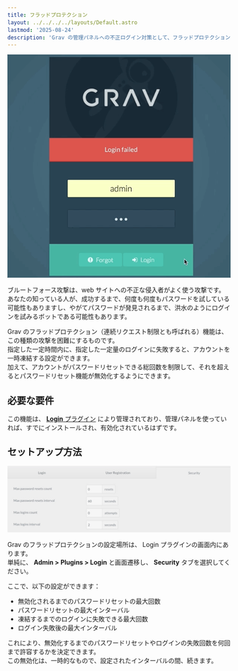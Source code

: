 ```yaml
---
title: フラッドプロテクション
layout: ../../../../layouts/Default.astro
lastmod: '2025-08-24'
description: 'Grav の管理パネルへの不正ログイン対策として、フラッドプロテクションによる方法を解説します。'
---
```


![](login.gif)

ブルートフォース攻撃は、web サイトへの不正な侵入者がよく使う攻撃です。  
あなたの知っている人が、成功するまで、何度も何度もパスワードを試している可能性もありますし、やがてパスワードが発見されるまで、洪水のようにログインを試みるボットである可能性もあります。

Grav のフラッドプロテクション（連続リクエスト制限とも呼ばれる）機能は、この種類の攻撃を困難にするものです。  
指定した一定時間内に、指定した一定量のログインに失敗すると、アカウントを一時凍結する設定ができます。  
加えて、アカウントがパスワードリセットできる総回数を制限して、それを超えるとパスワードリセット機能が無効化するようにできます。

<h2 id="what-you-ll-need">必要な要件</h2>

この機能は、 [**Login** プラグイン](https://github.com/getgrav/grav-plugin-login) により管理されており、管理パネルを使っていれば、すでにインストールされ、有効化されているはずです。

<h2 id="how-to-set-it-up">セットアップ方法</h2>

![](2fa_3.jpeg)

Grav のフラッドプロテクションの設定場所は、 Login プラグインの画面内にあります。  
単純に、 **Admin > Plugins > Login** と画面遷移し、 **Security** タブを選択してください。

ここで、以下の設定ができます：

* 無効化されるまでのパスワードリセットの最大回数
* パスワードリセットの最大インターバル
* 凍結するまでのログインに失敗できる最大回数
* ログイン失敗後の最大インターバル

これにより、無効化するまでのパスワードリセットやログインの失敗回数を何回まで許容するかを決定できます。  
この無効化は、一時的なもので、設定されたインターバルの間、続きます。

